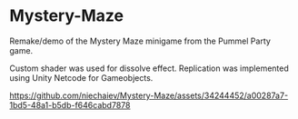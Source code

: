 # Mystery-Maze
Remake/demo of the Mystery Maze minigame from the Pummel Party game. 

Custom shader was used for dissolve effect.
Replication was implemented using Unity Netcode for Gameobjects.


https://github.com/niechaiev/Mystery-Maze/assets/34244452/a00287a7-1bd5-48a1-b5db-f646cabd7878

